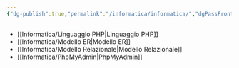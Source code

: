 ```yaml
---
{"dg-publish":true,"permalink":"/informatica/informatica/","dgPassFrontmatter":true,"noteIcon":"","created":"2024-12-31T14:06:28.739+01:00","updated":"2024-12-31T14:29:59.523+01:00"}
---
```


- [[Informatica/Linguaggio PHP\|Linguaggio PHP]]
- [[Informatica/Modello ER\|Modello ER]]
- [[Informatica/Modello Relazionale\|Modello Relazionale]]
- [[Informatica/PhpMyAdmin\|PhpMyAdmin]]